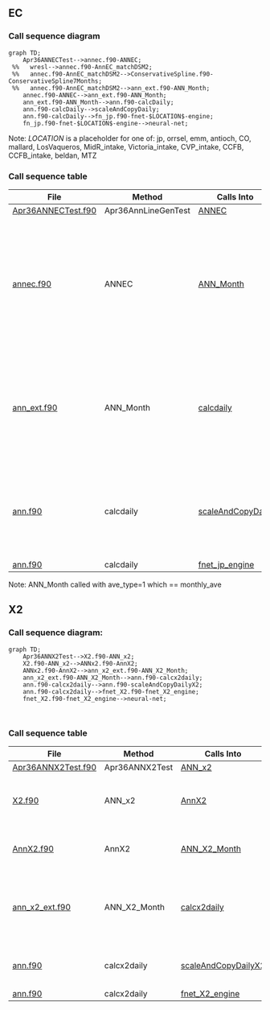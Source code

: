 ## EC

### Call sequence diagram

```mermaid
graph TD;
    Apr36ANNECTest-->annec.f90-ANNEC;
 %%   wresl-->annec.f90-AnnEC_matchDSM2;
 %%   annec.f90-AnnEC_matchDSM2-->ConservativeSpline.f90-ConservativeSpline7Months;
 %%   annec.f90-AnnEC_matchDSM2-->ann_ext.f90-ANN_Month;
    annec.f90-ANNEC-->ann_ext.f90-ANN_Month;
    ann_ext.f90-ANN_Month-->ann.f90-calcDaily;
    ann.f90-calcDaily-->scaleAndCopyDaily;
    ann.f90-calcDaily-->fn_jp.f90-fnet-$LOCATION$-engine;
    fn_jp.f90-fnet-$LOCATION$-engine-->neural-net;

```
Note:  $LOCATION$ is a placeholder for one of: jp, orrsel, emm, antioch, CO, mallard, LosVaqueros, MidR_intake, Victoria_intake, CVP_intake, CCFB, CCFB_intake, beldan, MTZ

### Call sequence table

| File                                                                                                        | Method              | Calls Into                                                                                                                            | Notes                                                                                                                                         |
| ----------------------------------------------------------------------------------------------------------- | ------------------- | ------------------------------------------------------------------------------------------------------------------------------------- |-----------------------------------------------------------------------------------------------------------------------------------------------|
| [Apr36ANNECTest.f90](https://github.com/rma-rripken/AnnLineGen_RMA/blob/master/src/test/Apr36ANNECTest.f90) | Apr36AnnLineGenTest | [ANNEC](https://github.com/rma-rripken/AnnLineGen_RMA/blob/bd132e2aaf480c033c706d615bb942fc3f30bab4/src/test/Apr36ANNECTest.f90#L112) |                                                                                                                                               |
| [annec.f90](https://github.com/rma-rripken/AnnLineGen_RMA/blob/master/src/annec.f90)                        | ANNEC               | [ANN_Month](https://github.com/rma-rripken/AnnLineGen_RMA/blob/bd132e2aaf480c033c706d615bb942fc3f30bab4/src/ann_ext.f90#L48)          | data manipulation: adds sac to sac_oth, and adds Qexp and Qexp_oth, - builds arrays from inputs and fills in values.  ave_type is passed thru |
| [ann_ext.f90](https://github.com/rma-rripken/AnnLineGen_RMA/blob/master/src/ann_ext.f90)                    | ANN_Month           | [calcdaily](https://github.com/rma-rripken/AnnLineGen_RMA/blob/bd132e2aaf480c033c706d615bb942fc3f30bab4/src/ann.f90#L106)             | handles ave_type by calling calcdaily over various ranges and calculates a sum with min/max/ave depending on ave_type                         |
| [ann.f90](https://github.com/rma-rripken/AnnLineGen_RMA/blob/master/src/ann.f90)                            | calcdaily           | [scaleAndCopyDaily](https://github.com/rma-rripken/AnnLineGen_RMA/blob/bd132e2aaf480c033c706d615bb942fc3f30bab4/src/ann.f90#L165)     | scales the input and then calls appropriate ann based on location and then scales the output.                                                 |
| [ann.f90](https://github.com/rma-rripken/AnnLineGen_RMA/blob/master/src/ann.f90)                            | calcdaily           | [fnet_jp_engine](https://github.com/rma-rripken/AnnLineGen_RMA/blob/bd132e2aaf480c033c706d615bb942fc3f30bab4/src/ann.f90#L188)        |                                                                                                                                               |

Note: ANN_Month called with ave_type=1 which == monthly_ave

## X2

### Call sequence diagram:

```mermaid
graph TD;
    Apr36ANNX2Test-->X2.f90-ANN_x2;
    X2.f90-ANN_x2-->ANNx2.f90-AnnX2;
    ANNx2.f90-AnnX2-->ann_x2_ext.f90-ANN_X2_Month;
    ann_x2_ext.f90-ANN_X2_Month-->ann.f90-calcx2daily;
    ann.f90-calcx2daily-->ann.f90-scaleAndCopyDailyX2;
    ann.f90-calcx2daily-->fnet_X2.f90-fnet_X2_engine;
    fnet_X2.f90-fnet_X2_engine-->neural-net;
  
  
```
### Call sequence table

| File                                                                                                        | Method         | Calls Into                                                                                                                            | Notes                                                            |
| ----------------------------------------------------------------------------------------------------------- | -------------- | ------------------------------------------------------------------------------------------------------------------------------------- |------------------------------------------------------------------|
| [Apr36ANNX2Test.f90](https://github.com/rma-rripken/AnnLineGen_RMA/blob/master/src/test/Apr36ANNX2Test.f90) | Apr36ANNX2Test | [ANN_x2](https://github.com/rma-rripken/AnnLineGen_RMA/blob/cf830330f4f717e487af41aa2be7954305335a74/src/test/Apr36ANNX2Test.f90#L68) |                                                                  |
| [X2.f90](https://github.com/rma-rripken/AnnLineGen_RMA/blob/master/src/X2.f90)                              | ANN_x2         | [AnnX2](https://github.com/rma-rripken/AnnLineGen_RMA/blob/cf830330f4f717e487af41aa2be7954305335a74/src/X2.f90#L24)                   | Calls ANNX2 with hardcoded location 13                           |
| [AnnX2.f90](https://github.com/rma-rripken/AnnLineGen_RMA/blob/master/src/annx2.f90)                        | AnnX2          | [ANN_X2_Month](https://github.com/rma-rripken/AnnLineGen_RMA/blob/cf830330f4f717e487af41aa2be7954305335a74/src/annx2.f90#L128)        | Builds arrays, retrieves tide data,                              |
| [ann_x2_ext.f90](https://github.com/rma-rripken/AnnLineGen_RMA/blob/master/src/ann_x2_ext.f90)              | ANN_X2_Month   | [calcx2daily](https://github.com/rma-rripken/AnnLineGen_RMA/blob/cf830330f4f717e487af41aa2be7954305335a74/src/ann_x2_ext.f90#L55)     | Handles the ave-type.  Calls calcx2daily with appropriate ranges |
| [ann.f90](https://github.com/rma-rripken/AnnLineGen_RMA/blob/master/src/ann.f90)                            | calcx2daily    | [scaleAndCopyDailyX2](https://github.com/rma-rripken/AnnLineGen_RMA/blob/cf830330f4f717e487af41aa2be7954305335a74/src/ann.f90#L165)   | scales input, calls ann, scales ann_output                       |
| [ann.f90](https://github.com/rma-rripken/AnnLineGen_RMA/blob/master/src/ann.f90)                            | calcx2daily    | [fnet_X2_engine](https://github.com/rma-rripken/AnnLineGen_RMA/blob/cf830330f4f717e487af41aa2be7954305335a74/src/ann.f90#L188)        |                                                                  |


